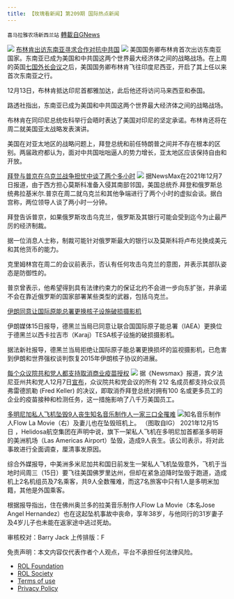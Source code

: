 ```yaml
---
title: 【玫瑰看新闻】第209期 国际热点新闻
---
```

`喜马拉雅农场新西兰站` [轉載自GNews](https://gnews.org/zh-hans/1776392/)

![](https://assets.gnews.org/wp-content/uploads/2021/12/PHOTO-2021-12-20-00-44-58-2.jpg)
[布林肯出访东南亚寻求合作对抗中共国](https://www.dw.com/zh/%E5%B8%83%E6%9E%97%E8%82%AF%E5%87%BA%E8%AE%BF%E4%B8%9C%E5%8D%97%E4%BA%9A-%E5%AF%BB%E6%B1%82%E5%90%88%E4%BD%9C%E5%AF%B9%E6%8A%97%E4%B8%AD%E5%9B%BD/a-60105520)
![](https://assets.gnews.org/wp-content/uploads/2021/12/图片-1-30.jpg)
美国国务卿布林肯首次出访东南亚国家。东南亚已成为美国和中共国这两个世界最大经济体之间的战略战场。在上周的英国[七国外长会议](https://m.dw.com/zh/g7%E5%A4%96%E9%95%BF%E4%BC%9A%E8%AE%AE-%E9%9B%86%E7%BB%93%E6%B0%91%E4%B8%BB%E5%9B%BD%E5%AE%B6%E6%8A%97%E8%A1%A1%E4%B8%AD%E4%BF%84%E5%A8%81%E8%83%81/a-60088896)之后，美国国务卿布林肯飞往印度尼西亚，开启了其上任以来首次东南亚之行。

12月13日，布林肯抵达印尼首都雅加达，此后他还将访问马来西亚和泰国。

路透社指出，东南亚已成为美国和中共国这两个世界最大经济体之间的战略战场。

布林肯在同印尼总统佐科举行会晤时表达了美国对印尼的坚定承诺。布林肯还将在周二就美国亚太战略发表演讲。

美国在对亚太地区的战略问题上，拜登总统和前任特朗普之间并不存在根本的区别。两届政府都认为，面对中共国咄咄逼人的势力增长，亚太地区应该保持自由和开放。

[拜登与普京在乌克兰战争担忧中谈了两个多小时](https://www.newsmax.com/newsfront/biden-putin-talk/2021/12/07/id/1047680/)
![](https://assets.gnews.org/wp-content/uploads/2021/12/图片2-15.jpg)
据NewsMax在2021年12月7日报道，由于西方担心莫斯科准备入侵其南部邻国，美国总统乔.拜登和俄罗斯总统弗拉基米尔.普京在周二就乌克兰和其他争端进行了两个小时的虚拟会谈。据白宫称，两位领导人谈了两小时一分钟。

拜登告诉普京，如果俄罗斯攻击乌克兰，俄罗斯及其银行可能会受到迄今为止最严厉的经济制裁。

据一位消息人士称，制裁可能针对俄罗斯最大的银行以及莫斯科将卢布兑换成美元和其他货币的能力。

克里姆林宫在周二的会议前表示，否认有任何攻击乌克兰的意图，并表示其部队姿态是防御性的。

普京曾表示，他希望得到具有法律约束力的保证北约不会进一步向东扩张，并承诺不会在靠近俄罗斯的国家部署某些类型的武器，包括乌克兰。

[伊朗同意让国际原能总署更换核子设施破损摄影机](https://www.google.com/amp/s/hk.news.yahoo.com/amphtml/%25E4%25BC%258A%25E6%259C%2597%25E5%2590%258C%25E6%2584%258F%25E8%25AE%2593%25E5%259C%258B%25E9%259A%259B%25E5%258E%259F%25E8%2583%25BD%25E7%25B8%25BD%25E7%25BD%25B2%25E6%259B%25B4%25E6%258F%259B%25E6%25A0%25B8%25E5%25AD%2590%25E8%25A8%25AD%25E6%2596%25BD%25E7%25A0%25B4%25E6%2590%258D%25E6%2594%259D%25E5%25BD%25B1%25E6%25A9%259F-170502460.html)

伊朗媒体15日报导，德黑兰当局已同意让联合国国际原子能总署（IAEA）更换位于德黑兰以西卡拉吉市（Karaj）TESA核子设施的破损摄影机。

据法新社报导，德黑兰当局拒绝让国际原子能总署更换损坏的监视摄影机，已危害到伊朗和世界强权谈判恢复2015年伊朗核子协议的进展。

[每个众议院共和党人都支持取消商业疫苗授权](https://www.newsmax.com/newsfront/vaccine-mandate-businesses-fred-keller-gop/2021/12/07/id/1047694/)
![](https://assets.gnews.org/wp-content/uploads/2021/12/图片3-5.jpg)
据《Newsmax》报道，宾夕法尼亚州共和党人12月7日[宣布](https://webmail.newsmax.com/owa/#path=/attachmentlightbox)，众议院共和党会议的所有 212 名成员都支持众议员弗雷德凯勒 (Fred Keller) 的决议，即取消乔拜登总统对拥有100 名或更多员工的企业的疫苗接种和检测任务，这一措施影响了八千万美国员工。

[多明尼加私人飞机坠毁9人丧生知名音乐制作人一家三口全罹难](https://www.orientaldaily.com.my/news/entertainment/2021/12/16/456193)
![](https://assets.gnews.org/wp-content/uploads/2021/12/图片-4-8.jpg)知名音乐制作人Flow La Movie（右）及妻儿也在坠毁班机上。 （图取自IG）
2021年12月15日 ，Helidosa航空集团在声明中说，旗下一架私人飞机在多明尼加首都圣多明哥的美洲机场（Las Americas Airport）坠毁，造成9人丧生。该公司表示，将对此事故进行全面调查，厘清事发原因。

综合外媒报导，中美洲多米尼加共和国日前发生一架私人飞机坠毁意外，飞机于当地时间周三（15日）要飞往美国佛罗里达州，但却在紧急迫降时坠毁于跑道，造成机上2名机组员及7名乘客，共9人全数罹难，而这7名旅客中只有1人是多明米加籍，其他是外国乘客。

根据报导指出，住在佛州奥兰多的拉美音乐制作人Flow La Movie（本名Jose Angel Hernandez）也在这起坠机事故中丧命，享年38岁，与他同行的31岁妻子及4岁儿子也未能在返家途中逃过死劫。



审核校对：Barry Jack
上传排版：F

 

免责声明：本文内容仅代表作者个人观点，平台不承担任何法律风险。

- [ROL Foundation](https://rolfoundation.org/)
- [ROL Society](https://rolsociety.org/)
- [Terms of use](https://gnews.org/terms-of-use-3/)
- [Privacy Policy](https://gnews.org/privacy-policy/)
